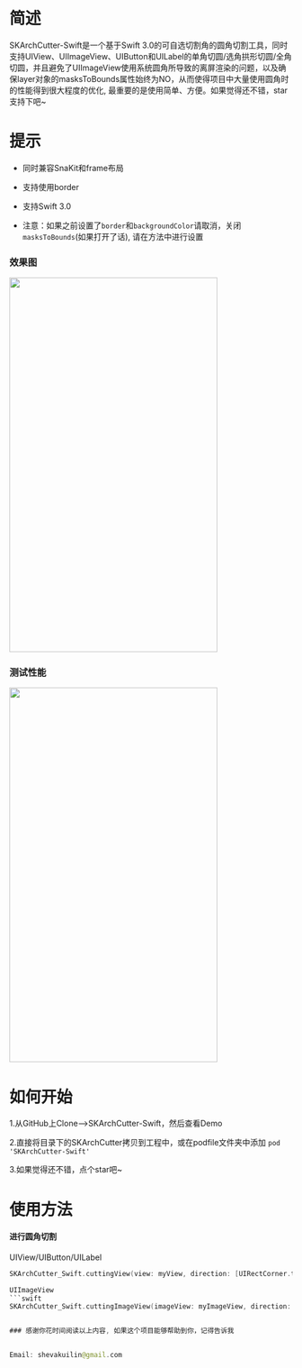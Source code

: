 # 简述


SKArchCutter-Swift是一个基于Swift 3.0的可自选切割角的圆角切割工具，同时支持UIView、UIImageView、UIButton和UILabel的单角切圆/选角拱形切圆/全角切圆，并且避免了UIImageView使用系统圆角所导致的离屏渲染的问题，以及确保layer对象的masksToBounds属性始终为NO，从而使得项目中大量使用圆角时的性能得到很大程度的优化, 最重要的是使用简单、方便。如果觉得还不错，star支持下吧~

# 提示

- 同时兼容SnaKit和frame布局

- 支持使用border

- 支持Swift 3.0

- 注意：如果之前设置了`border`和`backgroundColor`请取消，关闭`masksToBounds`(如果打开了话), 请在方法中进行设置

### 效果图 
<img src="http://ofg0p74ar.bkt.clouddn.com/SKArchCutter.png" width="370" height ="665" />


### 测试性能
<img src="http://ofg0p74ar.bkt.clouddn.com/SKArchCutter.gif" width="370" height ="665" />



# 如何开始


1.从GitHub上Clone-->SKArchCutter-Swift，然后查看Demo

2.直接将目录下的SKArchCutter拷贝到工程中，或在podfile文件夹中添加 ```pod 'SKArchCutter-Swift'```

3.如果觉得还不错，点个star吧~


# 使用方法


#### 进行圆角切割


UIView/UIButton/UILabel
```swift
SKArchCutter_Swift.cuttingView(view: myView, direction: [UIRectCorner.topRight, UIRectCorner.topLeft], cornerRadii: myView.frame.size.height / 2, borderWidth: 1, borderColor: UIColor.black, backgroundColor: UIColor.red)```

UIImageView
```swift
SKArchCutter_Swift.cuttingImageView(imageView: myImageView, direction: UIRectCorner.allCorners, cornerRadii: myImageView.frame.size.height / 2, borderWidth: 1, borderColor: UIColor.purple, backgroundColor: UIColor.clear)```


### 感谢你花时间阅读以上内容, 如果这个项目能够帮助到你，记得告诉我


Email: shevakuilin@gmail.com
